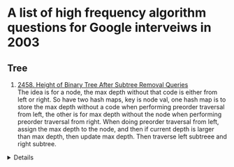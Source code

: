 # A list of high frequency algorithm questions for Google interveiws in 2003
## Tree
1. [2458. Height of Binary Tree After Subtree Removal Queries](https://leetcode.com/problems/height-of-binary-tree-after-subtree-removal-queries)  
  The idea is for a node, the max depth without that code is either from left or right. So have two hash maps, key is node val, one hash map is to store the max depth without a code when performing preorder traversal from left, the other is for max depth without the node when performing preorder traversal from right. When doing preorder traversal from left, assign the max depth to the node, and then if current depth is larger than max depth, then update max depth. Then traverse left subtreee and right subtree.   
  <details>

    ```python
   def treeQueries(self, root: Optional[TreeNode], queries: List[int]) -> List[int]:
        maxDepthLeft = 0
        maxDepthRight = 0
        nodeMaxDepthLeftMap = {}
        nodeMaxDepthRightMap = {}
        def preorderFromLeft(root, depth):
            nonlocal maxDepthLeft, nodeMaxDepthLeftMap
            if not root:
                return
            nodeMaxDepthLeftMap[root.val] = maxDepthLeft
            maxDepthLeft = max(maxDepthLeft, depth)
            preorderFromLeft(root.left, depth + 1)
            preorderFromLeft(root.right, depth + 1)
        
        def preorderFromRight(root, depth):
            nonlocal maxDepthRight, nodeMaxDepthRightMap
            if not root:
                return
            
            nodeMaxDepthRightMap[root.val] = maxDepthRight
            maxDepthRight = max(maxDepthRight, depth)
            preorderFromRight(root.right, depth + 1)
            preorderFromRight(root.left, depth + 1)

        preorderFromLeft(root, 0)
        preorderFromRight(root, 0)

        result = []
        for query in queries:
            result.append(max(nodeMaxDepthLeftMap[query], nodeMaxDepthRightMap[query]))

        return result
    ```
  </details>
